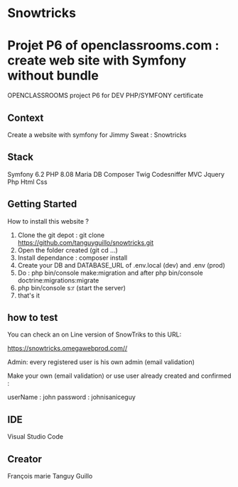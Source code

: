 # Snowtricks



# Projet P6 of openclassrooms.com : create web site with Symfony without bundle

OPENCLASSROOMS project P6 for DEV PHP/SYMFONY certificate

## Context

Create a website with symfony for Jimmy Sweat :  Snowtricks

## Stack

 Symfony 6.2
 PHP 8.08
 Maria DB
 Composer
 Twig
 Codesniffer
 MVC
 Jquery
 Php
 Html
 Css

## Getting Started

How to install this website ?

1) Clone the git depot : git clone https://github.com/tanguyguillo/snowtricks.git
2) Open the folder created (git cd ...)
3) Install dependance : composer install
4) Create your DB and DATABASE_URL of .env.local (dev) and .env (prod)
5) Do :  php bin/console make:migration and after php bin/console doctrine:migrations:migrate
6) php bin/console s:r (start the server)
7) that's it

## how to test

You can check an on Line version of SnowTriks to this URL:

<https://snowtricks.omegawebprod.com//>

Admin: every registered user is his own admin (email validation)

Make your own (email validation) or use user already created and confirmed :

userName : john
password : johnisaniceguy

## IDE

Visual Studio Code

## Creator

François marie Tanguy Guillo
